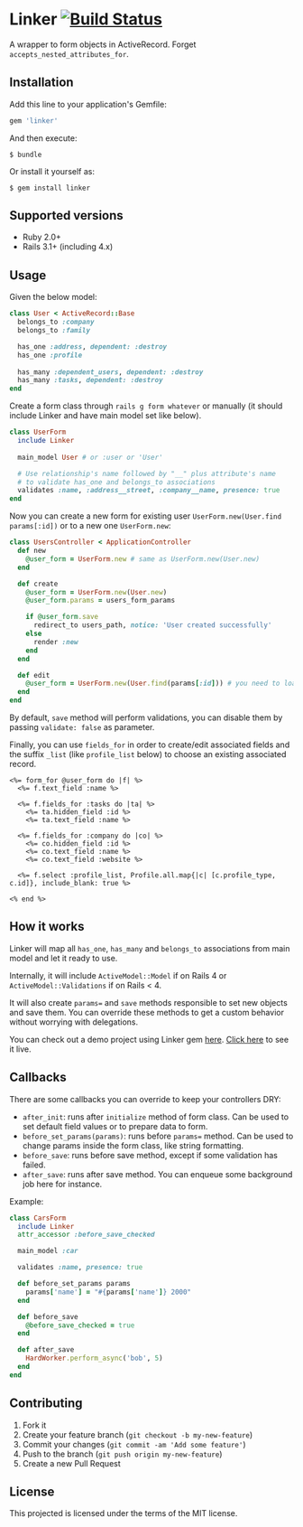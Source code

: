 # Linker [![Build Status](https://travis-ci.org/glaucocustodio/linker.svg?branch=master)](https://travis-ci.org/glaucocustodio/linker)

A wrapper to form objects in ActiveRecord. Forget `accepts_nested_attributes_for`.

## Installation

Add this line to your application's Gemfile:

```ruby
gem 'linker'
```

And then execute:

    $ bundle

Or install it yourself as:

    $ gem install linker

## Supported versions
- Ruby 2.0+
- Rails 3.1+ (including 4.x)

## Usage

Given the below model:
```ruby
class User < ActiveRecord::Base
  belongs_to :company
  belongs_to :family

  has_one :address, dependent: :destroy
  has_one :profile
  
  has_many :dependent_users, dependent: :destroy
  has_many :tasks, dependent: :destroy
end
```

Create a form class through `rails g form whatever` or manually (it should include Linker and have main model set like below).
```ruby
class UserForm
  include Linker
  
  main_model User # or :user or 'User'

  # Use relationship's name followed by "__" plus attribute's name 
  # to validate has_one and belongs_to associations
  validates :name, :address__street, :company__name, presence: true
end
```

Now you can create a new form for existing user `UserForm.new(User.find params[:id])` or to a new one `UserForm.new`:
```ruby
class UsersController < ApplicationController
  def new
    @user_form = UserForm.new # same as UserForm.new(User.new)
  end

  def create
    @user_form = UserForm.new(User.new)
    @user_form.params = users_form_params

    if @user_form.save
      redirect_to users_path, notice: 'User created successfully'
    else
      render :new
    end
  end

  def edit
    @user_form = UserForm.new(User.find(params[:id])) # you need to load the record being edited
  end
end
```

By default, `save` method will perform validations, you can disable them by passing `validate: false` as parameter.

Finally, you can use `fields_for` in order to create/edit associated fields and the suffix `_list` (like `profile_list` below) to choose an existing associated record.

```erb
<%= form_for @user_form do |f| %>
  <%= f.text_field :name %>
  
  <%= f.fields_for :tasks do |ta| %>
    <%= ta.hidden_field :id %>
    <%= ta.text_field :name %>

  <%= f.fields_for :company do |co| %>
    <%= co.hidden_field :id %>
    <%= co.text_field :name %>
    <%= co.text_field :website %>

  <%= f.select :profile_list, Profile.all.map{|c| [c.profile_type, c.id]}, include_blank: true %>

<% end %>
```

## How it works

Linker will map all `has_one`, `has_many` and `belongs_to` associations from main model and let it ready to use.

Internally, it will include `ActiveModel::Model` if on Rails 4 or `ActiveModel::Validations` if on Rails < 4.

It will also create `params=` and `save` methods responsible to set new objects and save them. You can override these methods to get a custom behavior without worrying with delegations.

You can check out a demo project using Linker gem [here](https://github.com/glaucocustodio/linker_demo). [Click here](http://linker-demo.herokuapp.com/) to see it live.

## Callbacks

There are some callbacks you can override to keep your controllers DRY:

* `after_init`: runs after `initialize` method of form class. Can be used to set default field values or to prepare data to form.
* `before_set_params(params)`: runs before `params=` method. Can be used to change params inside the form class, like string formatting.
* `before_save`: runs before save method, except if some validation has failed.
* `after_save`: runs after save method. You can enqueue some background job here for instance.

Example:

```ruby
class CarsForm
  include Linker
  attr_accessor :before_save_checked

  main_model :car

  validates :name, presence: true

  def before_set_params params
    params['name'] = "#{params['name']} 2000"
  end

  def before_save
    @before_save_checked = true
  end

  def after_save
    HardWorker.perform_async('bob', 5)
  end
end
```

## Contributing

1. Fork it
2. Create your feature branch (`git checkout -b my-new-feature`)
3. Commit your changes (`git commit -am 'Add some feature'`)
4. Push to the branch (`git push origin my-new-feature`)
5. Create a new Pull Request

## License

This projected is licensed under the terms of the MIT license.